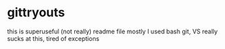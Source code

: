 # gittryouts
this is superuseful (not really) readme file
mostly I used bash git, VS really sucks at this, tired of exceptions

